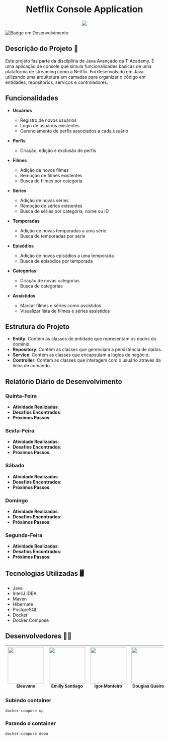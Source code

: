 <h1 align="center" >Netflix Console Application</h1>

<p align="center" >
     <img src="https://github.com/user-attachments/assets/cc11f144-07fd-4992-b728-0a033c2489ea">
</p>

![Badge em Desenvolvimento](http://img.shields.io/static/v1?label=STATUS&message=EM%20DESENVOLVIMENTO&color=GREEN&style=for-the-badge)

## Descrição do Projeto 🚀

Este projeto faz parte da discilplina de Java Avançado da T-Academy. É uma aplicação de console que simula funcionalidades básicas de uma plataforma de streaming como a Netflix. Foi desenvolvido em Java utilizando uma arquitetura em camadas para organizar o código em entidades, repositórios, serviços e controladores. 

## Funcionalidades
- **Usuários**
  - Registro de novos usuários
  - Login de usuários existentes
  - Gerenciamento de perfis associados a cada usuário
 
- **Perfis**
  - Criação, edição e exclusão de perfis
 
- **Filmes**
  - Adição de novos filmes
  - Remoção de filmes existentes
  - Busca de filmes por categoria

- **Séries**
  - Adição de novas séries
  - Remoção de séries existentes
  - Busca de séries por categoria, nome ou ID

- **Temporadas**
  - Adição de novas temporadas a uma série
  - Busca de temporadas por série

- **Episódios**
  - Adição de novos episódios a uma temporada
  - Busca de episódios por temporada

- **Categorias**
  - Criação de novas categorias
  - Busca de categorias

- **Assistidos**
  - Marcar filmes e séries como assistidos
  - Visualizar lista de filmes e séries assistidos

## Estrutura do Projeto

- **Entity**: Contém as classes de entidade que representam os dados do domínio.
- **Repository**: Contém as classes que gerenciam a persistência de dados.
- **Service**: Contém as classes que encapsulam a lógica de negócio.
- **Controller**: Contém as classes que interagem com o usuário através da linha de comando.

## Relatório Diário de Desenvolvimento

### Quinta-Feira
- **Atividade Realizadas**:
- **Desafios Encontrados**:
- **Próximos Passos**:

### Sexta-Feira
- **Atividade Realizadas**:
- **Desafios Encontrados**:
- **Próximos Passos**:

### Sábado
- **Atividade Realizadas**:
- **Desafios Encontrados**:
- **Próximos Passos**:

### Domingo
- **Atividade Realizadas**:
- **Desafios Encontrados**:
- **Próximos Passos**:

### Segunda-Feira
- **Atividade Realizadas**:
- **Desafios Encontrados**:
- **Próximos Passos**:

## Tecnologias Utilizadas 🖥

- Java
- InteliJ IDEA
- Maven
- Hibernate
- PostgreSQL
- Docker
- Docker Compose

## Desenvolvedores 👩‍💻

| [<img src="https://avatars.githubusercontent.com/u/13321466?v=4" width=115><br><sub>Eleuvano</sub>](https://github.com/leovano)  |  [<img src="https://avatars.githubusercontent.com/u/70452464?v=4" width=115><br><sub>Emilly Santiago</sub>](https://github.com/emillysant)  |  [<img src="https://user-images.githubusercontent.com/95758069/189210989-7918de13-6172-4c19-8a59-8a2b66e64e83.jpg" width=115><br><sub>Igor Monteiro</sub>](https://github.com/igorperonico)  |  [<img src="https://avatars.githubusercontent.com/u/98565751?v=4" width=115><br><sub>Douglas Queiroz</sub>](https://github.com/douglasliman)  |
| :---: | :---: | :---: | :---: |


### Subindo container
```docker-compose up ```

### Parando o container
```docker-compose down ```
